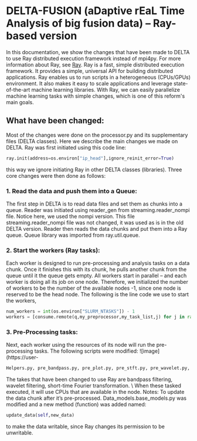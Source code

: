 # DELTA-FUSION (aDaptive rEaL Time Analysis of big fusion data) – Ray-based version

In this documentation, we show the changes that have been made to DELTA to use Ray distributed execution framework instead of mpi4py. For more information about Ray, see [Ray](https://www.ray.io/).  Ray is a fast, simple distributed execution framework. It provides a simple, universal API for building distributed applications. Ray enables us to run scripts in a heterogeneous (CPUs/GPUs) environment.  It also makes it easy to scale applications and leverage state-of-the-art machine learning libraries. With Ray, we can easily parallelize machine learning tasks with simple changes, which is one of this reform's main goals.

## What have been changed:
Most of the changes were done on the processor.py and its supplementary files (DELTA classes). Here we describe the main changes we made on DELTA. Ray was first initiated using this code line:  
```python
ray.init(address=os.environ["ip_head"],ignore_reinit_error=True) 
```
this way we ignore initiating Ray in other DELTA classes (libraries). Three core changes were then done as follows: 

### 1. Read the data and push them into a Queue: 
The first step in DELTA is to read data files and set them as chunks into a queue. Reader was initiated using reader_gen from streaming.reader_nompi file. Notice here, we used the nompi version. This file streaming.reader_nompi file was not changed, it was used as is in the old DELTA version. Reader then reads the data chunks and put them into a Ray queue. Queue library was imported from ray.util.queue. 

### 2. Start the workers (Ray tasks):
Each worker is designed to run pre-processing and analysis tasks on a data chunk. Once it finishes this with its chunk, he pulls another chunk from the queue until it the queue gets empty. All workers start in parallel – and each worker is doing all its job on one node. Therefore, we initialized the number of workers to be the number of the available nodes -1, since one node is reserved to be the head node. The following is the line code we use to start the workers, 

```python
num_workers = int(os.environ["SLURM_NTASKS"]) - 1
workers = [consume.remote(q,my_preprocessor,my_task_list,j) for j in range(num_workers)]
```

### 3. Pre-Processing tasks:

Next, each worker using the resources of its node will run the pre-processing tasks. The following scripts were modified: ![image](https://user-

```bash
Helpers.py, pre_bandpass.py, pre_plot.py, pre_stft.py, pre_wavelet.py, preprocess.py
```
The takes that have been changed to use Ray are bandpass filtering, wavelet filtering, short-time Fourier transformation. \\
When these tasked executed, it will use CPUs that are available in the node. 
Notes: To update the data chunk after it’s pre-processed. Data_models.base_models.py was modified and a new method (function) was added named: 
```python
update_data(self,new_data)
```
to make the data writable, since Ray changes its permission to be unwritable. 




